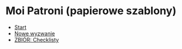 # Moi Patroni (papierowe szablony)
- [Start](start.md)
- [Nowe wyzwanie](nowe_wyzwanie.md)
- [ZBIÓR: Checklisty](zbior_checklisty.md)
